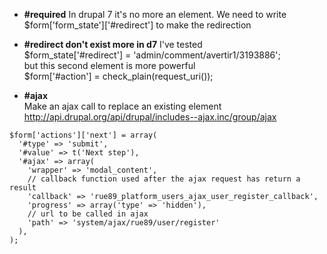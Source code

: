 * **#required**
In drupal 7 it's no more an element. We need to write 
$form['form_state']['#redirect'] to make the redirection


* **#redirect don't exist more in d7**
I've tested    
$form_state['#redirect'] = 'admin/comment/avertir1/3193886';   
but this second element is more powerful   
$form['#action'] = check_plain(request_uri()); 

* **#ajax**   
Make an ajax call to replace an existing element    
http://api.drupal.org/api/drupal/includes--ajax.inc/group/ajax


```
$form['actions']['next'] = array(
  '#type' => 'submit',
  '#value' => t('Next step'),
  '#ajax' => array(
    'wrapper' => 'modal_content',
    // callback function used after the ajax request has return a result
    'callback' => 'rue89_platform_users_ajax_user_register_callback',
    'progress' => array('type' => 'hidden'),
    // url to be called in ajax
    'path' => 'system/ajax/rue89/user/register'
  ),
);
```

  